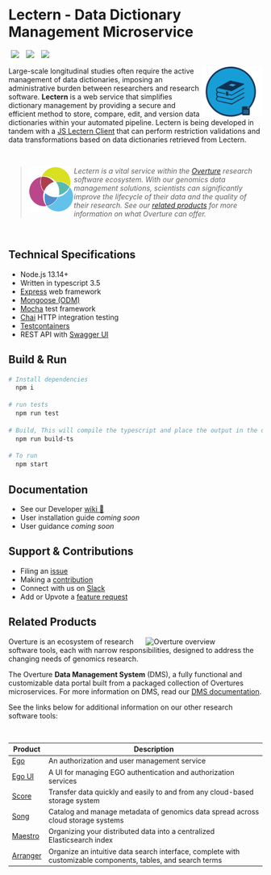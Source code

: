 # Lectern - Data Dictionary Management Microservice

[<img hspace="5" src="https://img.shields.io/badge/chat-on--slack-blue?style=for-the-badge">](http://slack.overture.bio)
[<img hspace="5" src="https://img.shields.io/badge/License-gpl--v3.0-blue?style=for-the-badge">](https://github.com/overture-stack/maestro/blob/develop/LICENSE)
[<img hspace="5" src="https://img.shields.io/badge/Code%20of%20Conduct-2.1-blue?style=for-the-badge">](code_of_conduct.md)

<div>
<img align="right" width="120vw" src="icon-lectern.png" alt="lectern-logo"/>
</div>

Large-scale longitudinal studies often require the active management of data dictionaries, imposing an administrative burden between researchers and research software. **Lectern** is a web service that simplifies dictionary management by providing a secure and efficient method to store, compare, edit, and version data dictionaries within your automated pipeline. Lectern is being developed in tandem with a [JS Lectern Client](https://github.com/overture-stack/js-lectern-client) that can perform restriction validations and data transformations based on data dictionaries retrieved from Lectern.  

<!--Blockqoute-->

</br>

> 
> <div>
> <img align="left" src="ov-logo.png" height="90"/>
> </div>
> 
> *Lectern is a vital service within the [Overture](https://www.overture.bio/) research software ecosystem. With our genomics data management solutions, scientists can significantly improve the lifecycle of their data and the quality of their research. See our [related products](#related-products) for more information on what Overture can offer.*
> 
> 

<!--Blockqoute-->

</br>

## Technical Specifications

- Node.js 13.14+
- Written in typescript 3.5
- [Express](https://expressjs.com/) web framework 
- [Mongoose (ODM)](https://www.freecodecamp.org/news/introduction-to-mongoose-for-mongodb-d2a7aa593c57/#:~:text=Mongoose%20is%20an%20Object%20Data,of%20those%20objects%20in%20MongoDB.)
- [Mocha](https://mochajs.org/) test framework
- [Chai](https://www.chaijs.com/) HTTP integration testing 
- [Testcontainers](https://www.testcontainers.org/)
- REST API with [Swagger UI](https://swagger.io/tools/swagger-ui/)


## Build & Run

```bash
# Install dependencies
  npm i

# run tests 
  npm run test

# Build, This will compile the typescript and place the output in the dist/ directory
  npm run build-ts

# To run
  npm start
```

## Documentation

- See our Developer [wiki :construction:](https://github.com/overture-stack/lectern/wiki)
- User installation guide *coming soon*
- User guidance *coming soon*

## Support & Contributions

- Filing an [issue](https://github.com/overture-stack/lectern/issues)
- Making a [contribution](CONTRIBUTING.md)
- Connect with us on [Slack](http://slack.overture.bio)
- Add or Upvote a [feature request](https://github.com/overture-stack/lectern/issues?q=is%3Aopen+is%3Aissue+label%3Anew-feature+sort%3Areactions-%2B1-desc)

## Related Products 

<div>
  <img align="right" alt="Overture overview" src="https://www.overture.bio/static/124ca0fede460933c64fe4e50465b235/a6d66/system-diagram.png" width="45%" hspace="5">
</div>

Overture is an ecosystem of research software tools, each with narrow responsibilities, designed to address the changing needs of genomics research. 

The Overture **Data Management System** (DMS), a fully functional and customizable data portal built from a packaged collection of Overtures microservices. For more information on DMS, read our [DMS documentation](https://www.overture.bio/documentation/dms/).

See the links below for additional information on our other research software tools:

</br>

|Product|Description|
|---|---|
|[Ego](https://www.overture.bio/products/ego/)|An authorization and user management service|
|[Ego UI](https://www.overture.bio/products/ego-ui/)|A UI for managing EGO authentication and authorization services|
|[Score](https://www.overture.bio/products/score/)| Transfer data quickly and easily to and from any cloud-based storage system|
|[Song](https://www.overture.bio/products/song/)|Catalog and manage metadata of genomics data spread across cloud storage systems|
|[Maestro](https://www.overture.bio/products/maestro/)|Organizing your distributed data into a centralized Elasticsearch index|
|[Arranger](https://www.overture.bio/products/arranger/)|Organize an intuitive data search interface, complete with customizable components, tables, and search terms|
